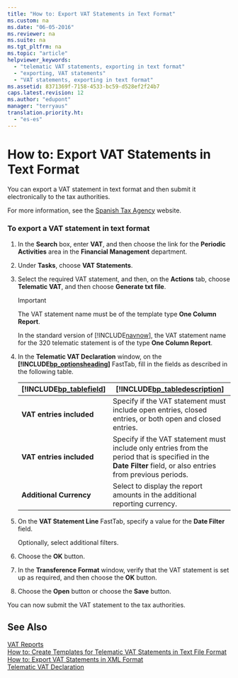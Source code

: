 ```yaml
---
title: "How to: Export VAT Statements in Text Format"
ms.custom: na
ms.date: "06-05-2016"
ms.reviewer: na
ms.suite: na
ms.tgt_pltfrm: na
ms.topic: "article"
helpviewer_keywords: 
  - "telematic VAT statements, exporting in text format"
  - "exporting, VAT statements"
  - "VAT statements, exporting in text format"
ms.assetid: 8371369f-7158-4533-bc59-d528ef2f24b7
caps.latest.revision: 12
ms.author: "edupont"
manager: "terryaus"
translation.priority.ht: 
  - "es-es"
---
```

# How to: Export VAT Statements in Text Format
You can export a VAT statement in text format and then submit it electronically to the tax authorities.  
  
 For more information, see the [Spanish Tax Agency](http://go.microsoft.com/fwlink/?LinkID=238181) website.  
  
### To export a VAT statement in text format  
  
1.  In the **Search** box, enter **VAT**, and then choose the link for the **Periodic Activities** area in the **Financial Management** department.  
  
2.  Under **Tasks**, choose **VAT Statements**.  
  
3.  Select the required VAT statement, and then, on the **Actions** tab, choose **Telematic VAT**, and then choose **Generate txt file**.  
  
    > [!IMPORTANT]  
    >  The VAT statement name must be of the template type **One Column Report**.  
    >   
    >  In the standard version of [!INCLUDE[navnow](../../ApplicationDesign/includes/navnow_md.md)], the VAT statement name for the 320 telematic statement is of the type **One Column Report**.  
  
4.  In the **Telematic VAT Declaration** window, on the **[!INCLUDE[bp_optionsheading](../../DesignAndEngineering/includes/bp_optionsheading_md.md)]** FastTab, fill in the fields as described in the following table.  
  
    |[!INCLUDE[bp_tablefield](../../ApplicationDesign/includes/bp_tablefield_md.md)]|[!INCLUDE[bp_tabledescription](../../ApplicationDesign/includes/bp_tabledescription_md.md)]|  
    |---------------------------------|---------------------------------------|  
    |**VAT entries included**|Specify if the VAT statement must include open entries, closed entries, or both open and closed entries.|  
    |**VAT entries included**|Specify if the VAT statement must include only entries from the period that is specified in the **Date Filter** field, or also entries from previous periods.|  
    |**Additional Currency**|Select to display the report amounts in the additional reporting currency.|  
  
5.  On the **VAT Statement Line** FastTab, specify a value for the **Date Filter** field.  
  
     Optionally, select additional filters.  
  
6.  Choose the **OK** button.  
  
7.  In the **Transference Format** window, verify that the VAT statement is set up as required, and then choose the **OK** button.  
  
8.  Choose the **Open** button or choose the **Save** button.  
  
 You can now submit the VAT statement to the tax authorities.  
  
## See Also  
 [VAT Reports](../../LocalFunctionalityForMicrosoftDynamicsNav2016/Spain/vat-reports.md)   
 [How to: Create Templates for Telematic VAT Statements in Text File Format](../../LocalFunctionalityForMicrosoftDynamicsNav2016/Spain/how-to-create-templates-for-telematic-vat-statements-in-text-file-format.md)   
 [How to: Export VAT Statements in XML Format](../../LocalFunctionalityForMicrosoftDynamicsNav2016/Spain/how-to-export-vat-statements-in-xml-format.md)   
 [Telematic VAT Declaration](../../LocalFunctionalityForMicrosoftDynamicsNav2016/Spain/-$-r_10715-telematic-vat-declaration-$-.md)